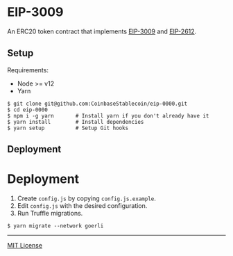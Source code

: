 # EIP-3009

An ERC20 token contract that implements
[EIP-3009](https://github.com/ethereum/EIPs/issues/3010) and
[EIP-2612](https://eips.ethereum.org/EIPS/eip-2612).

## Setup

Requirements:

- Node >= v12
- Yarn

```
$ git clone git@github.com:CoinbaseStablecoin/eip-0000.git
$ cd eip-0000
$ npm i -g yarn       # Install yarn if you don't already have it
$ yarn install        # Install dependencies
$ yarn setup          # Setup Git hooks
```

## Deployment

# Deployment

1. Create `config.js` by copying `config.js.example`.
2. Edit `config.js` with the desired configuration.
3. Run Truffle migrations.

```
$ yarn migrate --network goerli
```

---

[MIT License](./LICENSE)
